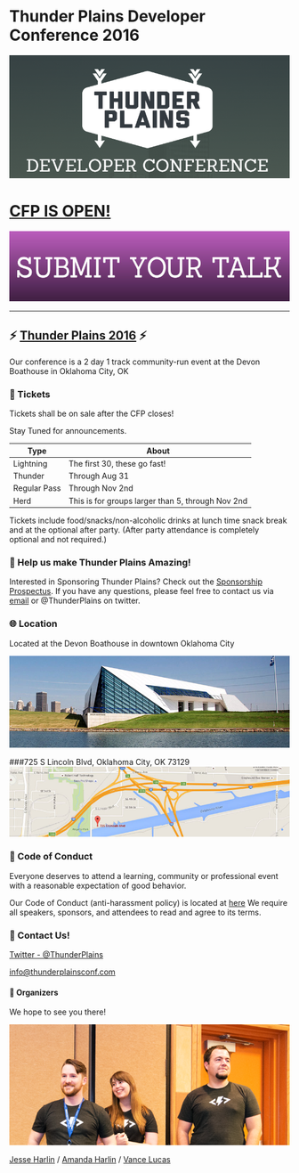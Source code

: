 # Thunder Plains Developer Conference 2016
![Thunderplains Banner](./readme/banner_2016.png)

# [CFP IS OPEN!](http://cfp.thunderplainsconf.com/)
[![SUBMIT YOUR TALK](./readme/cfp.jpg)](http://cfp.thunderplainsconf.com/)

--------------------------------------------------------------------------------

## :zap: [Thunder Plains 2016](http://thunderplainsconf.com) :zap:
Our conference is a 2 day 1 track community-run event at the Devon Boathouse in Oklahoma City, OK

### :ticket: Tickets
Tickets shall be on sale after the CFP closes!  

Stay Tuned for announcements.

Type         | About
------------ | -------------------------------------------------
Lightning    | The first 30, these go fast!
Thunder      | Through Aug 31
Regular Pass | Through Nov 2nd
Herd         | This is for groups larger than 5, through Nov 2nd

Tickets include food/snacks/non-alcoholic drinks at lunch time snack break and at the optional after party. (After party attendance is completely optional and not required.)

### :sparkling_heart: Help us make Thunder Plains Amazing!
Interested in Sponsoring Thunder Plains? Check out the [Sponsorship Prospectus](files/ThunderPlainsSponsorshipProspectus2016.pdf). If you have any questions, please feel free to contact us via [email](mailto:info@thunderplainsconf.com) or @ThunderPlains on twitter.

### :globe_with_meridians: Location
Located at the Devon Boathouse in downtown Oklahoma City

![The Devon Boathouse](./readme/boathouse.jpg)

###725 S Lincoln Blvd, Oklahoma City, OK 73129
![Thunderplains Location](./readme/location.jpg)


### :love_letter: Code of Conduct
Everyone deserves to attend a learning, community or professional event with a reasonable expectation of good behavior.

Our Code of Conduct (anti-harassment policy) is located at [here](http://bit.ly/1GRZDJA)  We require all speakers, sponsors, and attendees to read and agree to its terms.

### :email: Contact Us!
[Twitter - @ThunderPlains](https://twitter.com/thunderplains)

[info@thunderplainsconf.com](mailto:info@thunderplainsconf.com)

#### :tada: Organizers
We hope to see you there!

![Thunderplains Organizers](./readme/jesse_amanda_vance.png)

[Jesse Harlin](https://twitter.com/5imian) / [Amanda Harlin](https://twitter.com/amandaharlin) / [Vance Lucas](https://twitter.com/vlucas)
